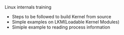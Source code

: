 Linux internals training

- Steps to be followed to build Kernel from source
- Simple examples on LKM(Loadable Kernel Modules)
- Simiple example to reading process information
